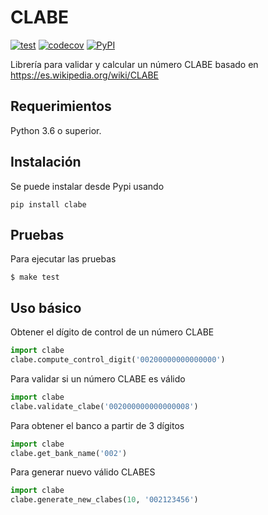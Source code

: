 # CLABE

[![test](https://github.com/cuenca-mx/clabe-python/workflows/test/badge.svg)](https://github.com/cuenca-mx/clabe-python/actions?query=workflow%3Atest)
[![codecov](https://codecov.io/gh/cuenca-mx/clabe-python/branch/master/graph/badge.svg)](https://codecov.io/gh/cuenca-mx/clabe-python)
[![PyPI](https://img.shields.io/pypi/v/clabe.svg)](https://pypi.org/project/clabe/)

Librería para validar y calcular un número CLABE basado en
https://es.wikipedia.org/wiki/CLABE

## Requerimientos

Python 3.6 o superior.

## Instalación

Se puede instalar desde Pypi usando

```
pip install clabe
```

## Pruebas

Para ejecutar las pruebas

```
$ make test
```

## Uso básico

Obtener el dígito de control de un número CLABE

```python
import clabe
clabe.compute_control_digit('00200000000000000')
```

Para validar si un número CLABE es válido

```python
import clabe
clabe.validate_clabe('002000000000000008')
```

Para obtener el banco a partir de 3 dígitos

```python
import clabe
clabe.get_bank_name('002')
```

Para generar nuevo válido CLABES

```python
import clabe
clabe.generate_new_clabes(10, '002123456')
```
